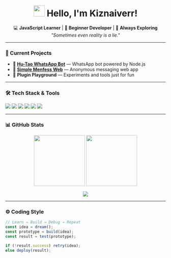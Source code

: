 <h1 align="center">
  <img src="https://media.giphy.com/media/hvRJCLFzcasrR4ia7z/giphy.gif" width="35px"> Hello, I'm Kiznaiverr!
</h1>

<p align="center">
  💻 <strong>JavaScript Learner</strong> | 🌱 <strong>Beginner Developer</strong> | 🎯 <strong>Always Exploring</strong>  
  <br>
  <em>"Sometimes even reality is a lie."</em>
</p>

---

### 🚀 Current Projects
- 🤖 [**Hu-Tao WhatsApp Bot**](https://github.com/kiznaiverr/Hu-Tao-WhatsApp-bot) — WhatsApp bot powered by Node.js  
- 💬 [**Simple Menfess Web**](https://github.com/kiznaiverr/simple-menfess-web) — Anonymous messaging web app  
- 🧩 **Plugin Playground** — Experiments and tools just for fun

---

### 🛠️ Tech Stack & Tools

<p>
  <img src="https://img.shields.io/badge/JavaScript-F7DF1E?style=for-the-badge&logo=javascript&logoColor=black"/>
  <img src="https://img.shields.io/badge/Node.js-339933?style=for-the-badge&logo=nodedotjs&logoColor=white"/>
  <img src="https://img.shields.io/badge/HTML5-E34F26?style=for-the-badge&logo=html5&logoColor=white"/>
  <img src="https://img.shields.io/badge/CSS3-1572B6?style=for-the-badge&logo=css3&logoColor=white"/>
  <img src="https://img.shields.io/badge/Visual Studio Code-0078d7?style=for-the-badge&logo=visual-studio-code&logoColor=white"/>
  <img src="https://img.shields.io/badge/Git-F05032?style=for-the-badge&logo=git&logoColor=white"/>
</p>

---

### 📊 GitHub Stats

<p align="center">
  <img src="https://github-readme-stats.vercel.app/api?username=kiznaiverr&show_icons=true&theme=tokyonight&hide_border=true" height="160px" />
  <img src="https://github-readme-streak-stats.herokuapp.com/?user=kiznaiverr&theme=tokyonight&hide_border=true" height="160px" />
</p>

<p align="center">
  <img src="https://github-readme-stats.vercel.app/api/top-langs/?username=kiznaiverr&layout=compact&theme=tokyonight&hide_border=true" />
</p>

---

### ⚙️ Coding Style
```javascript
// Learn → Build → Debug → Repeat
const idea = dream();
const prototype = build(idea);
const result = test(prototype);

if (!result.success) retry(idea);
else deploy(result);
